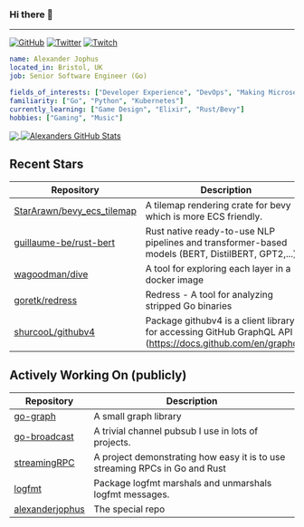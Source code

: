 ### Hi there 👋

---

<a href="https://github.com/alexanderjophus"><img src="https://img.shields.io/github/followers/alexanderjophus.svg?label=GitHub&style=social" alt="GitHub"></a>
<a href="https://twitter.com/AlexanderJophus"><img src="https://img.shields.io/twitter/follow/AlexanderJophus?label=Twitter&style=social" alt="Twitter"></a>
<a href="https://twitch.tv/dejophus"><img src="https://img.shields.io/twitch/status/dejophus?style=social" alt="Twitch"></a>

```yaml
name: Alexander Jophus
located_in: Bristol, UK
job: Senior Software Engineer (Go)

fields_of_interests: ["Developer Experience", "DevOps", "Making Microservices Go Zoom"]
familiarity: ["Go", "Python", "Kubernetes"]
currently_learning: ["Game Design", "Elixir", "Rust/Bevy"]
hobbies: ["Gaming", "Music"]
```

<a href="https://github.com/alexanderjophus/alexanderjophus">
  <img align="center" src="https://github-readme-stats-git-masterrstaa-rickstaa.vercel.app/api/top-langs?username=alexanderjophus&hide=java,html,tex&langs_count=3&theme=vision-friendly-dark" />
</a>
<a href="https://github.com/alexanderjophus/alexanderjophus">
  <img align="center" src="https://github-readme-stats-git-masterrstaa-rickstaa.vercel.app/api?username=alexanderjophus&show_icons=true&line_height=27&count_private=true&theme=vision-friendly-dark" alt="Alexanders GitHub Stats" />
</a>

## Recent Stars
| Repository | Description |
|---|---|
| [StarArawn/bevy_ecs_tilemap](https://www.github.com/StarArawn/bevy_ecs_tilemap) | A tilemap rendering crate for bevy which is more ECS friendly. |
| [guillaume-be/rust-bert](https://www.github.com/guillaume-be/rust-bert) | Rust native ready-to-use NLP pipelines and transformer-based models (BERT, DistilBERT, GPT2,...) |
| [wagoodman/dive](https://www.github.com/wagoodman/dive) | A tool for exploring each layer in a docker image |
| [goretk/redress](https://www.github.com/goretk/redress) | Redress - A tool for analyzing stripped Go binaries |
| [shurcooL/githubv4](https://www.github.com/shurcooL/githubv4) | Package githubv4 is a client library for accessing GitHub GraphQL API v4 (https://docs.github.com/en/graphql). |

## Actively Working On (publicly)
| Repository | Description |
|---|---|
| [go-graph](https://www.github.com/alexanderjophus/go-graph) | A small graph library |
| [go-broadcast](https://www.github.com/alexanderjophus/go-broadcast) | A trivial channel pubsub I use in lots of projects. |
| [streamingRPC](https://www.github.com/alexanderjophus/streamingRPC) | A project demonstrating how easy it is to use streaming RPCs in Go and Rust |
| [logfmt](https://www.github.com/alexanderjophus/logfmt) | Package logfmt marshals and unmarshals logfmt messages. |
| [alexanderjophus](https://www.github.com/alexanderjophus/alexanderjophus) | The special repo |